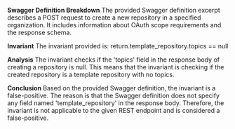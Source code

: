 **Swagger Definition Breakdown**
The provided Swagger definition excerpt describes a POST request to create a new repository in a specified organization. It includes information about OAuth scope requirements and the response schema.

**Invariant**
The invariant provided is: return.template_repository.topics == null

**Analysis**
The invariant checks if the 'topics' field in the response body of creating a repository is null. This means that the invariant is checking if the created repository is a template repository with no topics.

**Conclusion**
Based on the provided Swagger definition, the invariant is a false-positive. The reason is that the Swagger definition does not specify any field named 'template_repository' in the response body. Therefore, the invariant is not applicable to the given REST endpoint and is considered a false-positive.
